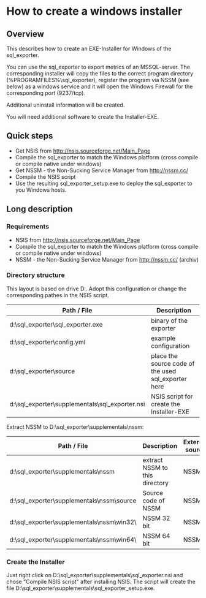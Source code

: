 # How to create a windows installer 

## Overview

This describes how to create an EXE-Installer for Windows of the
sql_exporter. 

You can use the sql_exporter to export metrics of an MSSQL-server. The
corresponding installer will copy the files to the correct program
directory (%PROGRAMFILES%\sql_exporter), register the program via NSSM
(see below) as a windows service and it will open the Windows Firewall
for the corresponding port (9237/tcp).

Additional uninstall information will be created.

You will need additional software to create the Installer-EXE.


## Quick steps

- Get NSIS from http://nsis.sourceforge.net/Main_Page
- Compile the sql_exporter to match the Windows platform (cross compile or compile native under windows)
- Get NSSM - the Non-Sucking Service Manager from http://nssm.cc/
- Compile the NSIS script 
- Use the resulting sql_exporter_setup.exe to deploy the sql_exporter to you Windows hosts.


## Long description

### Requirements

- NSIS from http://nsis.sourceforge.net/Main_Page
- Compile the sql_exporter to match the Windows platform (cross compile or compile native under windows)
- NSSM - the Non-Sucking Service Manager from http://nssm.cc/ (archiv)


### Directory structure

This layout is based on drive D:\. Adopt this configuration or change the corresponding pathes in the NSIS script.

Path / File | Description
------------|------------
d:\sql_exporter\sql_exporter.exe | binary of the exporter
d:\sql_exporter\config.yml | example configuration
d:\sql_exporter\source | place the source code of the used sql_exporter here
d:\sql_exporter\supplementals\sql_exporter.nsi | NSIS script for create the Installer-EXE


Extract NSSM to D:\sql_exporter\supplementals\nssm:

Path / File | Description | External source
------------|-------------|---------------- 
d:\sql_exporter\supplementals\nssm | extract NSSM to this directory | NSSM
d:\sql_exporter\supplementals\nssm\source | Source code of NSSM | NSSM
d:\sql_exporter\supplementals\nssm\win32\ | NSSM 32 bit | NSSM
d:\sql_exporter\supplementals\nssm\win64\ | NSSM 64 bit | NSSM


### Create the Installer

Just right click on D:\sql_exporter\supplementals\sql_exporter.nsi and
chose "Compile NSIS script" after installing NSIS. The script will
create the file D:\sql_exporter\supplementals\sql_exporter_setup.exe.
